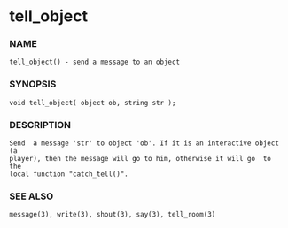 # tell_object

### NAME

    tell_object() - send a message to an object

### SYNOPSIS

    void tell_object( object ob, string str );

### DESCRIPTION

    Send  a message 'str' to object 'ob'. If it is an interactive object (a
    player), then the message will go to him, otherwise it will go  to  the
    local function "catch_tell()".

### SEE ALSO

    message(3), write(3), shout(3), say(3), tell_room(3)

